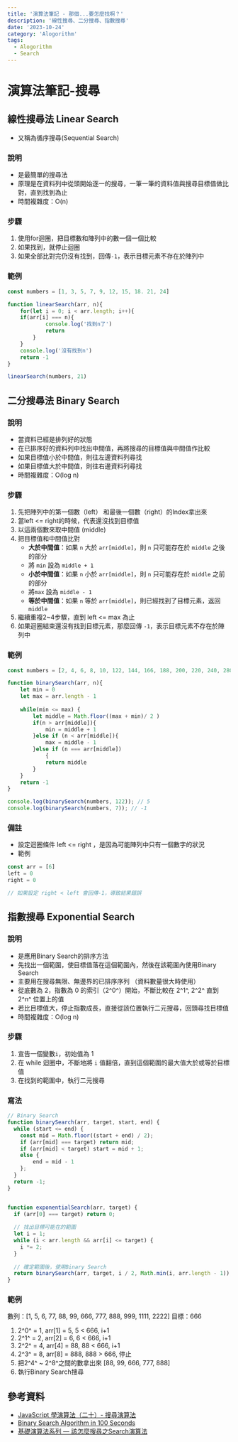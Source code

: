 ```yaml
---
title: '演算法筆記 - 那個...要怎麼找啊？'
description: '線性搜尋、二分搜尋、指數搜尋'
date: '2023-10-24'
category: 'Alogorithm'
tags:
  - Alogorithm
  - Search
---
```


# 演算法筆記-搜尋

## 線性搜尋法 Linear Search
- 又稱為循序搜尋(Sequential Search)

### 說明
- 是最簡單的搜尋法
- 原理是在資料列中從頭開始逐一的搜尋，一筆一筆的資料值與搜尋目標值做比對，直到找到為止
- 時間複雜度：O(n)  

### 步驟
 1. 使用for迴圈，把目標數和陣列中的數一個一個比較
 2. 如果找到，就停止迴圈
 3. 如果全部比對完仍沒有找到，回傳`-1`，表示目標元素不存在於陣列中
### 範例
```js
const numbers = [1, 3, 5, 7, 9, 12, 15, 18. 21, 24]

function linearSearch(arr, n){
	for(let i = 0; i < arr.length; i++){
	if(arr[i] === n){
			console.log('找到n了')
			return
		}
	}
	console.log('沒有找到n')
	return -1 
}

linearSearch(numbers, 21)

```
## 二分搜尋法 Binary Search

### 說明
- 當資料已經是排列好的狀態
- 在已排序好的資料列中找出中間值，再將搜尋的目標值與中間值作比較
- 如果目標值小於中間值，則往左邊資料列尋找
- 如果目標值大於中間值，則往右邊資料列尋找
- 時間複雜度：O(log n)

### 步驟
1. 先把陣列中的第一個數（left） 和最後一個數（right）的Index拿出來
2. 當left <= right的時候，代表還沒找到目標值
3. 以這兩個數來取中間值 (middle)
4. 把目標值和中間值比對
	- **大於中間值**：如果 `n` 大於 `arr[middle]`，則 `n` 只可能存在於 `middle` 之後的部分
	- 將 `min` 設為 `middle + 1`
	- **小於中間值**：如果 `n` 小於 `arr[middle]`，則 `n` 只可能存在於 `middle` 之前的部分
	- 將`max` 設為 `middle - 1`
	- **等於中間值**：如果 `n` 等於 `arr[middle]`，則已經找到了目標元素，返回 `middle`
5. 繼續重複2~4步驟，直到 left <= max 為止
6. 如果迴圈結束還沒有找到目標元素，那麼回傳 `-1`，表示目標元素不存在於陣列中

### 範例


```js
const numbers = [2, 4, 6, 8, 10, 122, 144, 166, 188, 200, 220, 240, 280]

function binarySearch(arr, n){
	let min = 0
	let max = arr.length - 1
	
	while(min <= max) {
		let middle = Math.floor((max + min)/ 2 )	
		if(n > arr[middle]){
			min = middle + 1
		}else if (n < arr[middle]){
			max = middle - 1
		}else if (n === arr[middle]) 
			{
			return middle	
		}	
	}
	return -1
}

console.log(binarySearch(numbers, 122)); // 5
console.log(binarySearch(numbers, 7)); // -1


```

### 備註
- 設定迴圈條件 left <= right ，是因為可能陣列中只有一個數字的狀況
- 範例
```js
const arr = [6]
left = 0
right = 0 

// 如果設定 right < left 會回傳-1，導致結果錯誤
```
## 指數搜尋 Exponential Search

### 說明
- 是應用Binary Search的排序方法
- 先找出一個範圍，使目標值落在這個範圍內，然後在該範圍內使用Binary Search
- 主要用在搜尋無限、無邊界的已排序序列 （資料數量很大時使用）
- 從底數為 2，指數為 0 的索引（2^0^）開始，不斷比較在 2^1^, 2^2^ 直到 2^n^ 位置上的值
- 若比目標值大，停止指數成長，直接從該位置執行二元搜尋，回頭尋找目標值
- 時間複雜度：O(log n)

### 步驟
1. 宣告一個變數`i`，初始值為 1
2. 在 while 迴圈中，不斷地將 `i` 值翻倍，直到這個範圍的最大值大於或等於目標值
3. 在找到的範圍中，執行二元搜尋

### 寫法

```js
// Binary Search
function binarySearch(arr, target, start, end) {
  while (start <= end) {
    const mid = Math.floor((start + end) / 2);
    if (arr[mid] === target) return mid;
    if (arr[mid] < target) start = mid + 1;
    else {
		end = mid - 1
	};
  }
  return -1;
}


function exponentialSearch(arr, target) {
  if (arr[0] === target) return 0; 
  
  // 找出目標可能在的範圍
  let i = 1;
  while (i < arr.length && arr[i] <= target) {
    i *= 2;
  }
  
  // 確定範圍後，使用Binary Search
  return binarySearch(arr, target, i / 2, Math.min(i, arr.length - 1));
}
```
### 範例
數列：[1, 5, 6, 77, 88, 99, 666, 777, 888, 999, 1111, 2222]
目標：666
1. 2^0^ = 1, arr[1] = 5, 5 < 666, i+1
2. 2^1^ = 2, arr[2] = 6, 6 < 666, i+1
3. 2^2^ = 4, arr[4] = 88, 88 < 666, i+1
4. 2^3^ = 8, arr[8] = 888, 888 > 666, 停止
5. 把2^4^ ~ 2^8^之間的數拿出來 [88, 99, 666, 777, 888]
6. 執行Binary Search搜尋 






## 參考資料
- [JavaScript 學演算法（二十）- 搜尋演算法](https://chupai.github.io/posts/2008/search_algorithm/)
- [Binary Search Algorithm in 100 Seconds](https://www.youtube.com/watch?v=MFhxShGxHWc)
- [基礎演算法系列 — 該怎麼搜尋之Search演算法](https://medium.com/%E6%8A%80%E8%A1%93%E7%AD%86%E8%A8%98/%E5%9F%BA%E7%A4%8E%E6%BC%94%E7%AE%97%E6%B3%95%E7%B3%BB%E5%88%97-%E8%A9%B2%E6%80%8E%E9%BA%BC%E6%90%9C%E5%B0%8B%E4%B9%8Bsearch%E6%BC%94%E7%AE%97%E6%B3%95-74c1b84bd24)